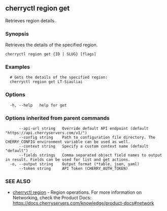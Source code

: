 ## cherryctl region get

Retrieves region details.

### Synopsis

Retrieves the details of the specified region.

```
cherryctl region get {ID | SLUG} [flags]
```

### Examples

```
  # Gets the details of the specified region:
  cherryctl region get LT-Siauliai
```

### Options

```
  -h, --help   help for get
```

### Options inherited from parent commands

```
      --api-url string   Override default API endpoint (default "https://api.cherryservers.com/v1/")
      --config string    Path to configuration file directory. The CHERRY_CONFIG environment variable can be used as well.
      --context string   Specify a custom context name (default "default")
      --fields strings   Comma separated object field names to output in result. Fields can be used for list and get actions.
  -o, --output string    Output format (*table, json, yaml)
      --token string     API Token (CHERRY_AUTH_TOKEN)
```

### SEE ALSO

* [cherryctl region](cherryctl_region.md)	 - Region operations. For more information on Networking, check the Product Docs: https://docs.cherryservers.com/knowledge/product-docs#network

